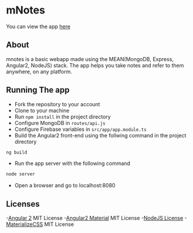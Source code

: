 # mNotes

You can view the app [here](https://mnotesapp.herokuapp.com)

## About
mnotes is a basic webapp made using the MEAN(MongoDB, Express, Angular2, NodeJS) stack.
The app helps you take notes and refer to them anywhere, on any platform.

## Running The app
- Fork the repository to your account
- Clone to your machine
- Run `npm install` in the project directory
- Configure MongoDB in `routes/api.js`
- Configure Firebase variables in `src/app/app.module.ts`
- Build the Angular2 front-end using the follwing command in the project directory
```bash
ng build
```
- Run the app server with the following command
```bash
node server
```
- Open a browser and go to localhost:8080 

## Licenses
-[Angular 2](https://angular.io) MIT License
-[Angular2 Material](https://material.angular.io) MIT License
-[NodeJS License](https://github.com/nodejs/node/blob/master/LICENSE)
-[MaterializeCSS](http://materializecss.com/) MIT License
